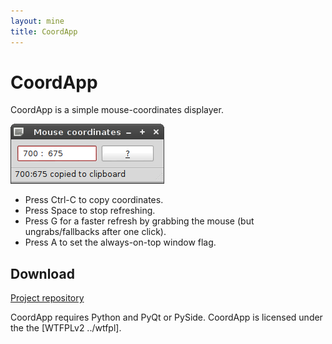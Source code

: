 ```yaml
---
layout: mine
title: CoordApp
---
```


# CoordApp #

CoordApp is a simple mouse-coordinates displayer.

![Screenshot](screenshot.png)

* Press Ctrl-C to copy coordinates.
* Press Space to stop refreshing.
* Press G for a faster refresh by grabbing the mouse (but ungrabs/fallbacks after one click).
* Press A to set the always-on-top window flag.

## Download ##

[Project repository](https://github.com/hydrargyrum/attic/tree/master/coordapp)

CoordApp requires Python and PyQt or PySide.
CoordApp is licensed under the the [WTFPLv2 ../wtfpl].

